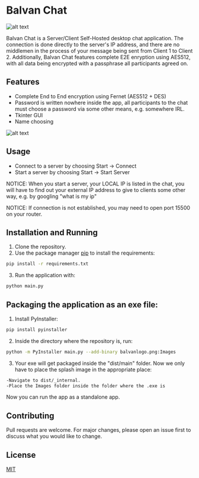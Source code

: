 # Balvan Chat

![alt text](https://github.com/xxzoltanxx/Secure-Chat/blob/master/Images/balvanlogo.png?raw=true)

Balvan Chat is a Server/Client Self-Hosted desktop chat application.
The connection is done directly to the server's IP address, and there are no middlemen in the process of your message being sent from Client 1 to Client 2.
Additionally, Balvan Chat features complete E2E enryption using AES512, with all data being encrypted with a passphrase all participants agreed on.

## Features

- Complete End to End encryption using Fernet (AES512 + DES)
- Password is written nowhere inside the app, all participants to the chat must choose a password via some other means, e.g. somewhere IRL.
- Tkinter GUI
- Name choosing


![alt text](https://github.com/xxzoltanxx/Secure-Chat/blob/master/screenshotchat.jpg?raw=true)

## Usage

- Connect to a server by choosing Start -> Connect
- Start a server by choosing Start -> Start Server

NOTICE: When you start a server, your LOCAL IP is listed in the chat, you will have to find out your external IP address to give to clients some other way,
e.g. by googling "what is my ip"

NOTICE: If connection is not established, you may need to open port 15500 on your router.

## Installation and Running

1) Clone the repository.
2) Use the package manager [pip](https://pip.pypa.io/en/stable/) to install the requirements: 

```bash
pip install -r requirements.txt
```

3) Run the application with:

```bash
python main.py
```

## Packaging the application as an exe file:

1) Install PyInstaller:

```bash
pip install pyinstaller
```

2) Inside the directory where the repository is, run:

```bash
python -m PyInstaller main.py --add-binary balvanlogo.png:Images
```

3) Your exe will get packaged inside the "dist/main" folder. Now we only have to place the splash image in the appropriate place:

```bash
-Navigate to dist/_internal.
-Place the Images folder inside the folder where the .exe is
```

Now you can run the app as a standalone app.



## Contributing

Pull requests are welcome. For major changes, please open an issue first
to discuss what you would like to change.

## License

[MIT](https://choosealicense.com/licenses/mit/)